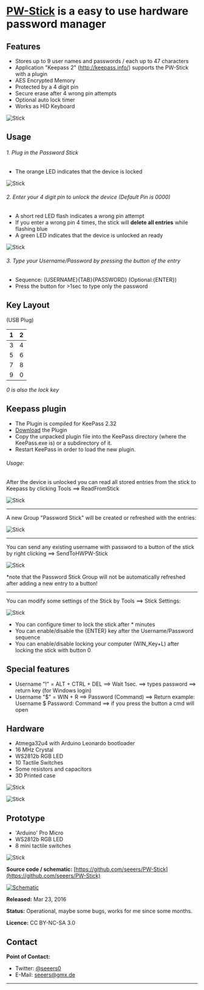 **[PW-Stick](https://github.com/seeers/PW-Stick)** is a easy to use hardware password manager
======


## Features
* Stores up to 9 user names and passwords / each up to 47 characters
* Application "Keepass 2" (http://keepass.info/) supports the PW-Stick with a plugin
* AES Encrypted Memory
* Protected by a 4 digit pin
* Secure erase after 4 wrong pin attempts
* Optional auto lock timer
* Works as HID Keyboard

![Stick](pictures/sticks.jpg?raw=true)


## Usage
###### 1. Plug in the Password Stick
   * The orange LED indicates that the device is locked

![Stick](pictures/locked.jpg?raw=true)

###### 2. Enter your 4 digit pin to unlock the device (Default Pin is 0000)
   * A short red LED flash indicates a wrong pin attempt
   * If you enter a wrong pin 4 times, the stick will **delete all entries** while flashing blue
   * A green LED indicates that the device is unlocked an ready

![Stick](pictures/unlocked.jpg?raw=true)

###### 3. Type your Username/Password by pressing the button of the entry
   * Sequence: {USERNAME}{TAB}{PASSWORD} (Optional:{ENTER})
   * Press the button for >1sec to type only the password


## Key Layout

(USB Plug)

| 1 | 2 |  
| ------------- |:-------------:|
| 3 | 4 |
| 5 | 6 |
| 7 | 8 |
| 9 | 0 |
*0 is also the lock key*


## Keepass plugin

* The Plugin is compiled for KeePass 2.32
* [Download](https://github.com/seeers/PW-Stick/blob/master/PWStickKeepassPlugin/PWStickPlugin/bin/Release/PWStick.dll?raw=true)  the Plugin
* Copy the unpacked plugin file into the KeePass directory (where the KeePass.exe is) or a subdirectory of it.
* Restart KeePass in order to load the new plugin.


###### Usage:
After the device is unlocked you can read all stored entries from the stick to Keepass by clicking Tools ==> ReadFromStick

![Stick](pictures/KeepassMenu.png?raw=true)

------

A new Group "Password Stick" will be created or refreshed with the entries:

![Stick](pictures/KeepassStickGroup.png?raw=true)

------


You can send any existing username with password to a button of the stick by right clicking ==> SendToHWPW-Stick


![Stick](pictures/KeepassContextMenu.png?raw=true)

*note that the Password Stick Group will not be automatically refreshed after adding a new entry to a button!

------

You can modify some settings of the Stick by Tools ==> Stick Settings:

![Stick](pictures/KeepassStickSettings.png?raw=true)

* You can configure timer to lock the stick after * minutes
* You can enable/disable the {ENTER} key after the Username/Password sequence
* You can enable/disable locking your computer (WIN_Key+L) after locking the stick with button 0


## Special features
  * Username "!"  = ALT + CTRL + DEL ==> Wait 1sec. ==> types password ==> return key (for Windows login)
  * Username "$"  = WIN + R ==> Password (Command) ==> Return
  example: Username $   Password: Command   ==> if you press the button a cmd will open


## Hardware

* Atmega32u4 with Arduino Leonardo bootloader
* 16 MHz Crystal
* WS2812b RGB LED
* 10 Tactile Switches
* Some resistors and capacitors
* 3D Printed case


![Stick](pictures/pcb_b.jpg?raw=true)

![Stick](pictures/pcb_t.jpg?raw=true)


## Prototype

* 'Arduino' Pro Micro
* WS2812b RGB LED
* 8 mini tactile switches


![Stick](pictures/prototype2.jpg?raw=true)



**Source code / schematic:** [https://github.com/seeers/PW-Stick](https://github.com/seeers/PW-Stick)


[![Schematic](pictures/schematic.png?raw=true)](pictures/schematichr.png?raw=true)



**Released:** Mar 23, 2016

**Status:** Operational, maybe some bugs, works for me since some months.

**Licence:**  CC BY-NC-SA 3.0

## Contact

**Point of Contact:**  
* Twitter: [@seeers0](https://twitter.com/seeers0)
* E-Mail: <seeers@gmx.de>




-----
